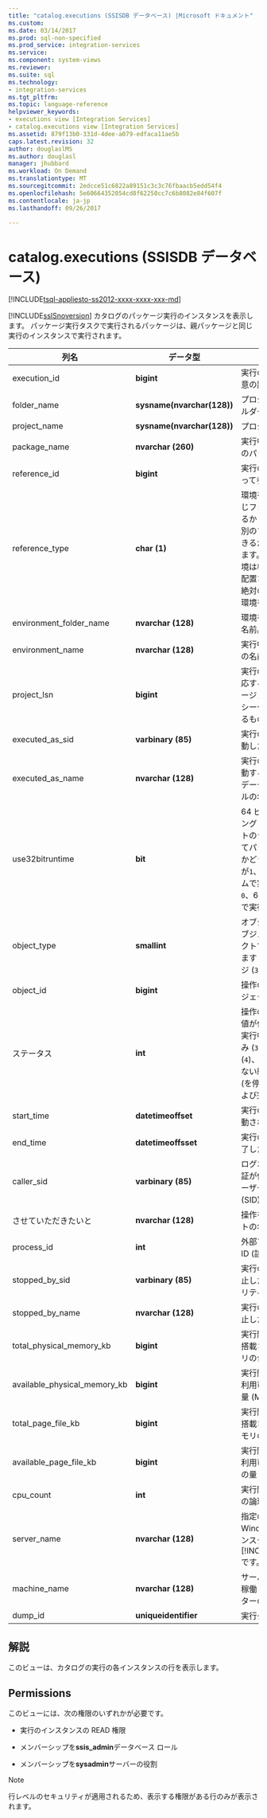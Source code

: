 ```yaml
---
title: "catalog.executions (SSISDB データベース) |Microsoft ドキュメント"
ms.custom: 
ms.date: 03/14/2017
ms.prod: sql-non-specified
ms.prod_service: integration-services
ms.service: 
ms.component: system-views
ms.reviewer: 
ms.suite: sql
ms.technology:
- integration-services
ms.tgt_pltfrm: 
ms.topic: language-reference
helpviewer_keywords:
- executions view [Integration Services]
- catalog.executions view [Integration Services]
ms.assetid: 879f13b0-331d-4dee-a079-edfaca11ae5b
caps.latest.revision: 32
author: douglaslMS
ms.author: douglasl
manager: jhubbard
ms.workload: On Demand
ms.translationtype: MT
ms.sourcegitcommit: 2edcce51c6822a89151c3c3c76fbaacb5edd54f4
ms.openlocfilehash: 5e60664352054cd8f62250cc7c6b8082e84f607f
ms.contentlocale: ja-jp
ms.lasthandoff: 09/26/2017

---
```

# <a name="catalogexecutions-ssisdb-database"></a>catalog.executions (SSISDB データベース)
[!INCLUDE[tsql-appliesto-ss2012-xxxx-xxxx-xxx-md](../../includes/tsql-appliesto-ss2012-xxxx-xxxx-xxx-md.md)]

  [!INCLUDE[ssISnoversion](../../includes/ssisnoversion-md.md)] カタログのパッケージ実行のインスタンスを表示します。 パッケージ実行タスクで実行されるパッケージは、親パッケージと同じ実行のインスタンスで実行されます。  
  
|列名|データ型|Description|  
|-----------------|---------------|-----------------|  
|execution_id|**bigint**|実行のインスタンスの一意の識別子 (ID)。|  
|folder_name|**sysname(nvarchar(128))**|プロジェクトを含むフォルダーの名前。|  
|project_name|**sysname(nvarchar(128))**|プロジェクトの名前。|  
|package_name|**nvarchar (260)**|実行中に開始された最初のパッケージの名前。|  
|reference_id|**bigint**|実行のインスタンスによって参照される環境。|  
|reference_type|**char (1)**|環境をプロジェクトと同じフォルダーに配置できるか (相対参照)、または別のフォルダーに配置できるか (絶対参照) を示します。 値が `R` の場合、環境は相対参照を使用して配置されます。 値が`A`、絶対の参照を使用して、環境を配置します。|  
|environment_folder_name|**nvarchar (128)**|環境を含むフォルダーの名前。|  
|environment_name|**nvarchar (128)**|実行中に参照された環境の名前。|  
|project_lsn|**bigint**|実行のインスタンスに対応するプロジェクトのバージョン。 この番号は、シーケンシャルを保証するものではありません。|  
|executed_as_sid|**varbinary (85)**|実行のインスタンスを起動したユーザーの SID。|  
|executed_as_name|**nvarchar (128)**|実行のインスタンスを起動するために使用されたデータベース プリンシパルの名前。|  
|use32bitruntime|**bit**|64 ビット オペレーティング システムで 32 ビットのランタイムを使用してパッケージを実行するかどうかを示します。 値が`1`、32 ビット ランタイムで実行します。 値が`0`、64 ビット ランタイムで実行します。|  
|object_type|**smallint**|オブジェクトの種類。 オブジェクトは、プロジェクトである可能性があります (`20`) またはパッケージ (`30`)。|  
|object_id|**bigint**|操作の影響を受けるオブジェクトの ID。|  
|ステータス|**int**|操作の状態。 使用可能な値が作成されます (`1`)、実行中 (`2`)、取り消し済み (`3`) に失敗しました (`4`)、保留中 (`5`)、予期しない終了 (`6`)、成功 (`7`)、(を停止しています`8`)、および完了した (`9`)。|  
|start_time|**datetimeoffset**|実行のインスタンスが起動された時間。|  
|end_time|**datetimeoffsset**|実行のインスタンスが終了した時間。|  
|caller_sid|**varbinary (85)**|ログオンに Windows 認証が使用された場合はユーザーのセキュリティ ID (SID)。|  
|させていただきたいと|**nvarchar (128)**|操作を実行したアカウントの名前。|  
|process_id|**int**|外部プロセスのプロセス ID (該当する場合)。|  
|stopped_by_sid|**varbinary (85)**|実行のインスタンスを停止したユーザーのセキュリティ ID (SID)。|  
|stopped_by_name|**nvarchar (128)**|実行のインスタンスを停止したユーザーの名前。|  
|total_physical_memory_kb|**bigint**|実行開始時にサーバーに搭載されている物理メモリの合計 (MB 単位)。|  
|available_physical_memory_kb|**bigint**|実行開始時にサーバーで利用可能な物理メモリの量 (MB 単位)。|  
|total_page_file_kb|**bigint**|実行開始時にサーバーに搭載されているページ メモリの合計 (MB 単位)。|  
|available_page_file_kb|**bigint**|実行開始時にサーバーで利用可能なページ メモリの量 (MB 単位)。|  
|cpu_count|**int**|実行開始時のサーバー上の論理 CPU の数。|  
|server_name|**nvarchar (128)**|指定のインスタンスの Windows サーバーとインスタンス情報[!INCLUDE[ssNoVersion](../../includes/ssnoversion-md.md)]です。|  
|machine_name|**nvarchar (128)**|サーバー インスタンスが稼働しているコンピューターの名前。|  
|dump_id|**uniqueidentifier**|実行ダンプの ID。|  
  
## <a name="remarks"></a>解説  
 このビューは、カタログの実行の各インスタンスの行を表示します。  
  
## <a name="permissions"></a>Permissions  
 このビューには、次の権限のいずれかが必要です。  
  
-   実行のインスタンスの READ 権限  
  
-   メンバーシップを**ssis_admin**データベース ロール  
  
-   メンバーシップを**sysadmin**サーバーの役割  
  
> [!NOTE]  
>  行レベルのセキュリティが適用されるため、表示する権限がある行のみが表示されます。  
  
  

